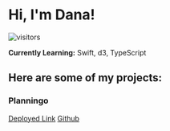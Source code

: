 # Hi, I'm Dana! 

![visitors](https://page-views.glitch.me/badge?page_id=danadaners)



__Currently Learning:__  Swift, d3, TypeScript

## Here are some of my projects:

### Planningo
[Deployed Link](https://planningo.herokuapp.com/about)
[Github](https://github.com/danadaners/Planningo)

